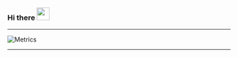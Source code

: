 ### Hi there <img src="https://github.com/TheDudeThatCode/TheDudeThatCode/blob/master/Assets/Hi.gif" width="29px">
___
![Metrics](https://github.com/spandu500/spandu500/github-metrics.svg)
___

<!--
**spandu500/spandu500** is a ✨ _special_ ✨ repository because its `README.md` (this file) appears on your GitHub profile.

Here are some ideas to get you started:

- 🔭 I’m currently working on ...
- 🌱 I’m currently learning ...
- 👯 I’m looking to collaborate on ...
- 🤔 I’m looking for help with ...
- 💬 Ask me about ...
- 📫 How to reach me: ...
- 😄 Pronouns: ...
- ⚡ Fun fact: ...
-->
